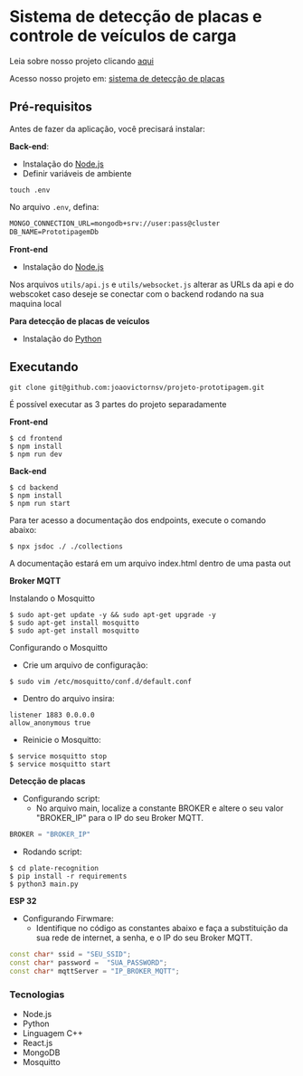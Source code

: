 # Sistema de detecção de placas e controle de veículos de carga

Leia sobre nosso projeto clicando [aqui](./README.md)

Acesso nosso projeto em: [sistema de detecção de placas](https://jifxwj4sxqahefy5o-projetos-faculdade.svc.zcloud.ws/)

## Pré-requisitos

Antes de fazer da aplicação, você precisará instalar:

**Back-end**:
- Instalação do [Node.js](https://nodejs.org/en)
- Definir variáveis de ambiente

```shell
touch .env
```

No arquivo `.env`, defina:

```txt
MONGO_CONNECTION_URL=mongodb+srv://user:pass@cluster
DB_NAME=PrototipagemDb
```

**Front-end**
- Instalação do [Node.js](https://nodejs.org/en)

Nos arquivos `utils/api.js` e `utils/websocket.js` alterar as URLs da api e do webscoket caso deseje se conectar com o backend rodando na sua maquina local


**Para detecção de placas de veículos**
- Instalação do [Python](https://www.python.org/)

## Executando

```shell
git clone git@github.com:joaovictornsv/projeto-prototipagem.git
```

É possível executar as 3 partes do projeto separadamente

**Front-end**

```shell
$ cd frontend
$ npm install
$ npm run dev
```

**Back-end**

```shell
$ cd backend
$ npm install 
$ npm run start
```

Para ter acesso a documentação dos endpoints, execute o comando abaixo:
```shell
$ npx jsdoc ./ ./collections
```

A documentação estará em um arquivo index.html dentro de uma pasta out

**Broker MQTT**

Instalando o Mosquitto

```shell
$ sudo apt-get update -y && sudo apt-get upgrade -y
$ sudo apt-get install mosquitto
$ sudo apt-get install mosquitto
```

Configurando o Mosquitto

-  Crie um arquivo de configuração:
```shell
$ sudo vim /etc/mosquitto/conf.d/default.conf
```

- Dentro do arquivo insira:
```
listener 1883 0.0.0.0
allow_anonymous true
```

- Reinicie o Mosquitto:
```shell
$ service mosquitto stop
$ service mosquitto start
```

**Detecção de placas**

- Configurando script:
    - No arquivo main, localize a constante BROKER e altere o seu valor "BROKER_IP" para o IP do seu Broker MQTT.
```py
BROKER = "BROKER_IP"
```

- Rodando script:
```shell
$ cd plate-recognition
$ pip install -r requirements
$ python3 main.py
```

**ESP 32**

- Configurando Firwmare:
    - Identifique no código as constantes abaixo e faça a substituição da sua rede de internet, a senha, e o IP do seu Broker MQTT.
```cpp
const char* ssid = "SEU_SSID";
const char* password =  "SUA_PASSWORD";
const char* mqttServer = "IP_BROKER_MQTT";
```

### Tecnologias
- Node.js
- Python
- Linguagem C++
- React.js
- MongoDB
- Mosquitto
